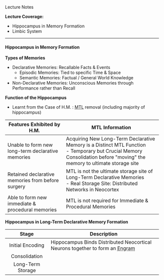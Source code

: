 Lecture Notes

**Lecture Coverage:**
- Hippocampus in Memory Formation
- Limbic System

---
#### **Hippocampus in Memory Formation**
**Types of Memories**
- Declarative Memories: Recallable Facts & Events
	- Episodic Memories: Tied to specific Time & Space
	- Semantic Memories: Factual / General World Knowledge
- Non-Declarative Memories: Unconscious Memories through Performance rather than Recall

**Function of the Hippocampus**
- Learnt from the Case of H.M. : <abbr Title="Medial Temporal Lobe">MTL</abbr> removal (including majority of hippocampus)

| Features Exhibited by H.M.                        | MTL Information                                                                                                                                                           |
| ------------------------------------------------- | ------------------------------------------------------------------------------------------------------------------------------------------------------------------------- |
| Unable to form new long-term declarative memories | Acquiring New Long-Term Declarative Memory is a Distinct MTL Function<br>- Temporary but Crucial Memory Consolidation before "moving" the memory to ultimate storage site |
| Retained declarative memories from before surgery | MTL is not the ultimate storage site of Long-Term Declarative Memories<br>- Real Storage Site: Distributed Networks in Neocortex                                          |
| Able to form new immediate & procedural memories  | MTL is not required for Immediate & Procedural Memories                                                                                                                   |
**Hippocampus in Long-Term Declarative Memory Formation**

|       Stage       | Description                                                                                                                                                                 |
| :---------------: | --------------------------------------------------------------------------------------------------------------------------------------------------------------------------- |
| Initial Encoding  | Hippocampus Binds Distributed Neocortical Neurons together to form an <abbr Title="Enduring physical / chemical changes in the brain that underlies a memory">Engram</abbr> |
|   Consolidation   |                                                                                                                                                                             |
| Long-Term Storage |                                                                                                                                                                             |
